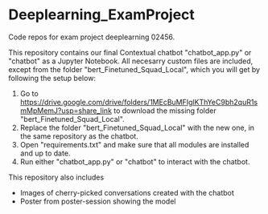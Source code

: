 # Deeplearning_ExamProject
Code repos for exam project deeplearning 02456.

This repository contains our final Contextual chatbot "chatbot_app.py" or "chatbot" as a Jupyter Notebook. All necesarry custom files are included, except from the folder "bert_Finetuned_Squad_Local", which you will get by following the setup below:

1. Go to https://drive.google.com/drive/folders/1MEcBuMFIglKThYeC9bh2quR1smMpMemJ?usp=share_link to download the missing folder "bert_Finetuned_Squad_Local".
2. Replace the folder "bert_Finetuned_Squad_Local" with the new one, in the same repository as the chatbot.
3. Open "requirements.txt" and make sure that all modules are installed and up to date.
4. Run either "chatbot_app.py" or "chatbot" to interact with the chatbot.

This repository also includes 
- Images of cherry-picked conversations created with the chatbot
- Poster from poster-session showing the model


